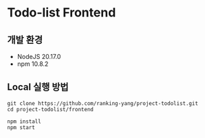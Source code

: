 # Todo-list Frontend
## 개발 환경
- NodeJS 20.17.0
- npm 10.8.2

## Local 실행 방법
```
git clone https://github.com/ranking-yang/project-todolist.git
cd project-todolist/frontend
```

```
npm install
npm start
```